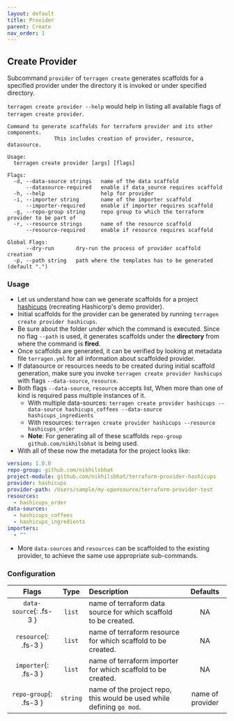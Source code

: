 ```yaml
---
layout: default
title: Provider
parent: Create
nav_order: 1
---
```


## Create Provider

Subcommand `provider` of `terragen create` generates scaffolds for a specified provider under the directory it is invoked or under specified directory.

`terragen create provider --help` would help in listing all available flags of `terragen create provider`.

```shell
Command to generate scaffolds for terraform provider and its other components.
               This includes creation of provider, resource, datasource.

Usage:
  terragen create provider [args] [flags]

Flags:
  -d, --data-source strings   name of the data scaffold
      --datasource-required   enable if data_source requires scaffold
  -h, --help                  help for provider
  -i, --importer string       name of the importer scaffold
      --importer-required     enable if importer requires scaffold
  -g, --repo-group string     repo group to which the terraform provider to be part of
  -r, --resource strings      name of the resource scaffold
      --resource-required     enable if resource requires scaffold

Global Flags:
      --dry-run       dry-run the process of provider scaffold creation
  -p, --path string   path where the templates has to be generated (default ".")
```

### Usage

* Let us understand how can we generate scaffolds for a project [hashicups](https://github.com/hashicorp/terraform-provider-hashicups/blob/master/hashicups/provider.go) (recreating Hashicorp's demo provider).
* Initial scaffolds for the provider can be generated by running `terragen create provider hashicups`.
* Be sure about the folder under which the command is executed. Since no flag `--path` is used, it generates scaffolds under the **directory** from where the command is **fired**.
* Once scaffolds are generated, it can be verified by looking at metadata file `terragen.yml` for all information about scaffolded provider.
* If datasource or resources needs to be created during initial scaffold generation, make sure you invoke `terragen create provider hashicups` with flags `--data-source`, `resource`.
* Both flags `--data-source`, `resource` accepts list, When more than one of kind is required pass multiple instances of it. 
    * With multiple data-sources: `terragen create provider hashicups --data-source hashicups_coffees --data-source hashicups_ingredients`
    * With resources: `terragen create provider hashicups --resource hashicups_order`
    * **Note**: For generating all of these scaffolds `repo-group` `github.com/nikhilsbhat` is being used.
* With all of these now the metadata for the project looks like:

```yaml
version: 1.0.0
repo-group: github.com/nikhilsbhat
project-module: github.com/nikhilsbhat/terraform-provider-hashicups
provider: hashicups
provider-path: /Users/sample/my-opensource/terraform-provider-test
resources:
  - hashicups_order
data-sources:
  - hashicups_coffees
  - hashicups_ingredients
importers:
  - ""
```

* More `data-sources` and `resources` can be scaffolded to the existing provider, to achieve the same use appropriate sub-commands.

### Configuration

| Flags                   | Type     | Description                                                          |      Defaults    |
|:-----------------------:|:--------:|:---------------------------------------------------------------------|:----------------:|
| `data-source`{: .fs-3 } | `list`   | name of terraform data source for which scaffold to be created.      | NA               |
| `resource`{: .fs-3 }    | `list`   | name of terraform resource for which scaffold to be created.         | NA               |
| `importer`{: .fs-3 }    | `list`   | name of terraform importer for which scaffold to be created.         | NA               |
| `repo-group`{: .fs-3 }  | `string` | name of the project repo, this would be used while defining `go mod`.| name of provider |